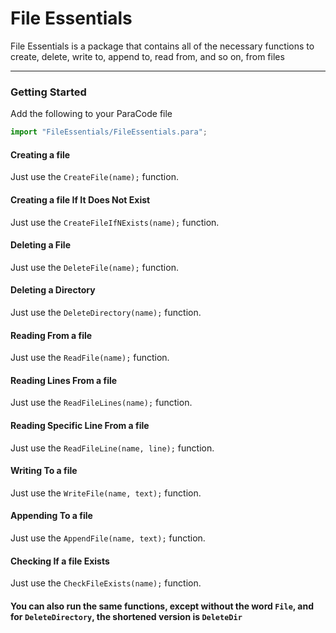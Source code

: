 # File Essentials

File Essentials is a package that contains
all of the necessary functions to create, delete,
write to, append to, read from, and so on, from files

---

### Getting Started
Add the following to your ParaCode file
```javascript
import "FileEssentials/FileEssentials.para";
```

#### Creating a file
Just use the `CreateFile(name);` function.

#### Creating a file If It Does Not Exist
Just use the `CreateFileIfNExists(name);` function.

#### Deleting a File
Just use the `DeleteFile(name);` function.

#### Deleting a Directory
Just use the `DeleteDirectory(name);` function.

#### Reading From a file
Just use the `ReadFile(name);` function.

#### Reading Lines From a file
Just use the `ReadFileLines(name);` function.

#### Reading Specific Line From a file
Just use the `ReadFileLine(name, line);` function.

#### Writing To a file
Just use the `WriteFile(name, text);` function.

#### Appending To a file
Just use the `AppendFile(name, text);` function.

#### Checking If a file Exists
Just use the `CheckFileExists(name);` function.

#### You can also run the same functions, except without the word `File`, and for `DeleteDirectory`, the shortened version is `DeleteDir`